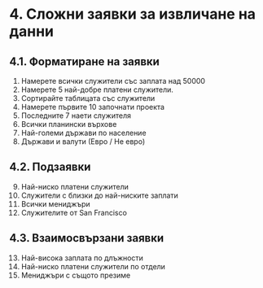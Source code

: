 # 4. Сложни заявки за извличане на данни

## 4.1. Форматиране на заявки
01. Намерете всички служители със заплата над 50000
02. Намерете 5 най-добре платени служители.
03. Сортирайте таблицата със служители
04. Намерете първите 10 започнати проекта
05. Последните 7 наети служителя
06. Всички планински върхове
07. Най-големи държави по население
08. Държави и валути (Евро / Не евро)

## 4.2. Подзаявки
09. Най-ниско платени служители
10. Служители с близки до най-ниските заплати
11. Всички мениджъри
12. Служителите от San Francisco

## 4.3. Взаимосвързани заявки
13.	Най-висока заплата по длъжности
14.	Най-ниско платени служители по отдели
15.	Мениджъри с същото презиме 
